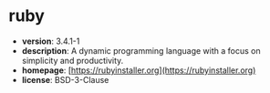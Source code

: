 # ruby

- **version**: 3.4.1-1
- **description**: A dynamic programming language with a focus on simplicity and productivity.
- **homepage**: [https://rubyinstaller.org](https://rubyinstaller.org)
- **license**: BSD-3-Clause

